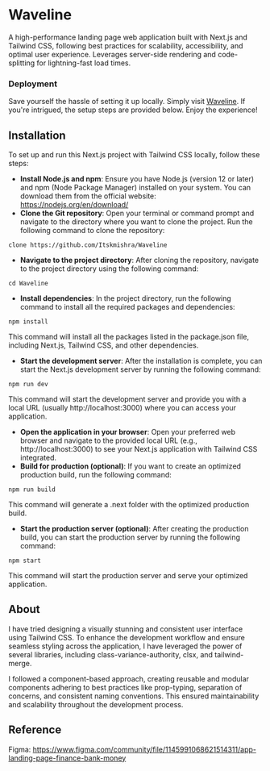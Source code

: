 # Waveline

A high-performance landing page web application built with Next.js and Tailwind CSS, following best practices for scalability, accessibility, and optimal user experience. Leverages server-side rendering and code-splitting for lightning-fast load times.

### Deployment
Save yourself the hassle of setting it up locally. Simply visit [Waveline](https://waveline.vercel.app/). If you're intrigued, the setup steps are provided below. Enjoy the experience!

## Installation
To set up and run this Next.js project with Tailwind CSS locally, follow these steps:

* **Install Node.js and npm**: Ensure you have Node.js (version 12 or later) and npm (Node Package Manager) installed on your system. You can download them from the official website: https://nodejs.org/en/download/
* **Clone the Git repository**: Open your terminal or command prompt and navigate to the directory where you want to clone the project. Run the following command to clone the repository:
```git
clone https://github.com/Itskmishra/Waveline
```
* **Navigate to the project directory**: After cloning the repository, navigate to the project directory using the following command:
```code
cd Waveline
```
* **Install dependencies**: In the project directory, run the following command to install all the required packages and dependencies:
```code
npm install
```
This command will install all the packages listed in the package.json file, including Next.js, Tailwind CSS, and other dependencies.
* **Start the development server**: After the installation is complete, you can start the Next.js development server by running the following command:
```code
npm run dev
```
This command will start the development server and provide you with a local URL (usually http://localhost:3000) where you can access your application.
* **Open the application in your browser**: Open your preferred web browser and navigate to the provided local URL (e.g., http://localhost:3000) to see your Next.js application with Tailwind CSS integrated.
* **Build for production (optional)**: If you want to create an optimized production build, run the following command:
```code
npm run build
```
This command will generate a .next folder with the optimized production build.
* **Start the production server (optional)**: After creating the production build, you can start the production server by running the following command:
```code
npm start
```
This command will start the production server and serve your optimized application.



## About
I have tried designing a visually stunning and consistent user interface using Tailwind CSS. To enhance the development workflow and ensure seamless styling across the application, I have leveraged the power of several libraries, including class-variance-authority, clsx, and tailwind-merge.


I followed a component-based approach, creating reusable and modular components adhering to best practices like prop-typing, separation of concerns, and consistent naming conventions. This ensured maintainability and scalability throughout the development process.

## Reference
Figma: https://www.figma.com/community/file/1145991068621514311/app-landing-page-finance-bank-money
